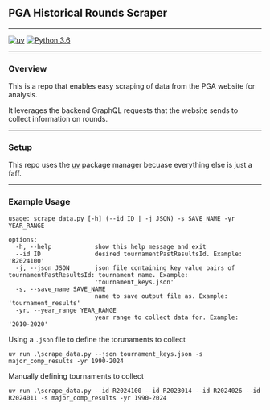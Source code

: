 ## PGA Historical Rounds Scraper

---

[![uv](https://img.shields.io/endpoint?url=https://raw.githubusercontent.com/astral-sh/uv/main/assets/badge/v0.json)](https://github.com/astral-sh/uv)
[![Python 3.6](https://img.shields.io/badge/Python-3.9%20%7C%203.10%20%7C%203.11%20%7C%203.12-blue)](https://www.python.org/downloads/release/python-30/)

---
### Overview

This is a repo that enables easy scraping of data from the PGA website for analysis.

It leverages the backend GraphQL requests that the website sends to collect information on rounds.

---
### Setup
This repo uses the [uv](https://github.com/astral-sh/uv) package manager becuase everything else is just a faff.

---
### Example Usage
```
usage: scrape_data.py [-h] (--id ID | -j JSON) -s SAVE_NAME -yr YEAR_RANGE

options:
  -h, --help            show this help message and exit
  --id ID               desired tournamentPastResultsId. Example: 'R2024100'
  -j, --json JSON       json file containing key value pairs of tournamentPastResultsId: tournament name. Example:
                        'tournament_keys.json'
  -s, --save_name SAVE_NAME
                        name to save output file as. Example: 'tournament_results'
  -yr, --year_range YEAR_RANGE
                        year range to collect data for. Example: '2010-2020'
```

Using a `.json` file to define the torunaments to collect  

```
uv run .\scrape_data.py --json tournament_keys.json -s major_comp_results -yr 1990-2024
``` 

Manually defining tournaments to collect

```
uv run .\scrape_data.py --id R2024100 --id R2023014 --id R2024026 --id R2024011 -s major_comp_results -yr 1990-2024
```
